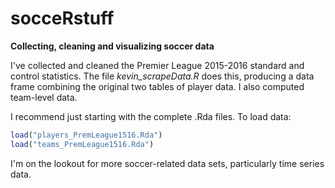 # socceRstuff
<b>Collecting, cleaning and visualizing soccer data</b>

I've collected and cleaned the Premier League 2015-2016 standard and control statistics. The file <i>kevin_scrapeData.R</i> does this, producing a data frame combining the original two tables of player data. I also computed team-level data.

I recommend just starting with the complete .Rda files. To load data:
```R
load("players_PremLeague1516.Rda")
load("teams_PremLeague1516.Rda")
```

I'm on the lookout for more soccer-related data sets, particularly time series data.
